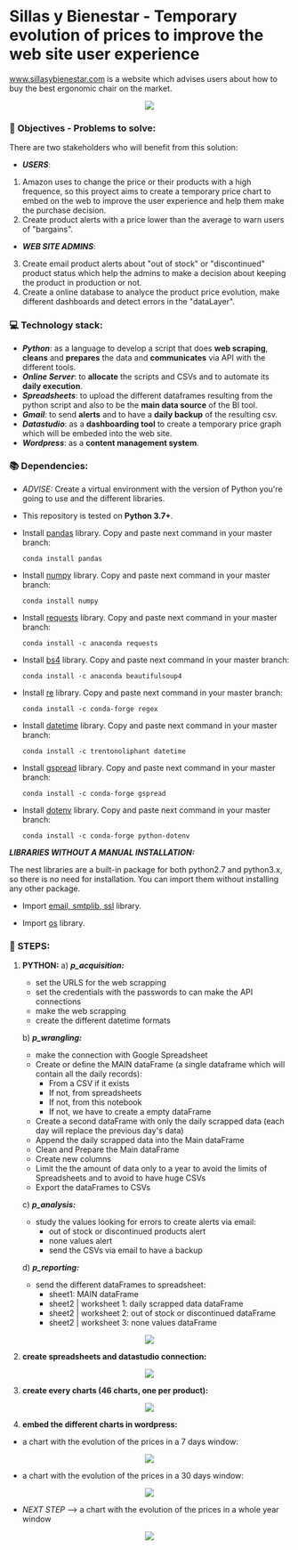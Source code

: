 # Sillas y Bienestar - Temporary evolution of prices to improve the web site user experience

www.sillasybienestar.com is a website which advises users about how to buy the best ergonomic chair on the market.

<p align="center"><img src="https://github.com/alvaro-saez/business_afi/blob/main/imgs/logo-name-current.png"></p>

###  :flags: Objectives - Problems to solve:

There are two stakeholders who will benefit from this solution:

 - _**USERS**_: 
  1. Amazon uses to change the price or their products with a high frequence, so this proyect aims to create a temporary price chart to embed on the web to improve the user experience and help them make the purchase decision.
  2. Create product alerts with a price lower than the average to warn users of "bargains".
 
 - _**WEB SITE ADMINS**_: 
  3. Create email product alerts about "out of stock" or "discontinued" product status which help the admins to make a decision about keeping the product in production or not.
  4. Create a online database to analyce the product price evolution, make different dashboards and detect errors in the "dataLayer".


###  :computer: Technology stack:

- _**Python**_: as a language to develop a script that does **web scraping**, **cleans** and **prepares** the data and **communicates** via API with the different tools.
- _**Online Server**_: to **allocate** the scripts and CSVs and to automate its **daily execution**.
- _**Spreadsheets**_: to upload the different dataframes resulting from the python script and also to be the **main data source** of the BI tool.
- _**Gmail**:_ to send **alerts** and to have a **daily backup** of the resulting csv.
- _**Datastudio**_: as a **dashboarding tool** to create a temporary price graph which will be embeded into the web site.
- _**Wordpress**_: as a **content management system**.


### :books: **Dependencies:**

- _ADVISE:_ Create a virtual environment with the version of Python you're going to use and the different libraries.
- This repository is tested on **Python 3.7+**.

- Install [pandas](https://pandas.pydata.org/docs/user_guide/index.html) library. Copy and paste next command in your master branch:
    ```
    conda install pandas
    ```
    
- Install [numpy](https://numpy.org/doc/stable/reference/index.html) library. Copy and paste next command in your master branch:
    ```
    conda install numpy
    ```
    
- Install [requests](https://docs.python-requests.org/en/latest/) library. Copy and paste next command in your master branch:
    ```
    conda install -c anaconda requests
    ```
    
- Install [bs4](https://pypi.org/project/beautifulsoup4/) library. Copy and paste next command in your master branch:
    ```
    conda install -c anaconda beautifulsoup4
    ```
    
- Install [re](https://docs.python.org/3/library/re.html) library. Copy and paste next command in your master branch:
    ```
    conda install -c conda-forge regex
    ```
- Install [datetime](https://docs.python.org/3/library/datetime.html) library. Copy and paste next command in your master branch:
    ```
    conda install -c trentonoliphant datetime
    ```

- Install [gspread](https://docs.gspread.org/en/latest/) library. Copy and paste next command in your master branch:
    ```
    conda install -c conda-forge gspread
    ```
   
- Install [dotenv](https://pypi.org/project/python-dotenv/) library. Copy and paste next command in your master branch:
    ```
    conda install -c conda-forge python-dotenv
    ```
 
_**LIBRARIES WITHOUT A MANUAL INSTALLATION:**_

The nest libraries are a built-in package for both python2.7 and python3.x, so there is no need for installation. You can import them without installing any other package.

- Import [email, smtplib, ssl](https://docs.python.org/es/3/library/email.examples.html) library.

- Import [os](https://docs.python.org/3/library/os.html) library.


### :runner: **STEPS:**

1. **PYTHON:**
   a) **_p_acquisition:_**
      - set the URLS for the web scrapping
      - set the credentials with the passwords to can make the API connections
      - make the web scrapping
      - create the different datetime formats

   b) **_p_wrangling:_**
      - make the connection with Google Spreadsheet
      - Create or define the MAIN dataFrame (a single dataframe which will contain all the daily records):
        - From a CSV if it exists
        - If not, from spreadsheets
        - If not, from this notebook
        - If not, we have to create a empty dataFrame
      - Create a second dataFrame with only the daily scrapped data (each day will replace the previous day's data)
      - Append the daily scrapped data into the Main dataFrame
      - Clean and Prepare the Main dataFrame
      - Create new columns
      - Limit the the amount of data only to a year to avoid the limits of Spreadsheets and to avoid to have huge CSVs
      - Export the dataFrames to CSVs 

    c) **_p_analysis:_**
      - study the values looking for errors to create alerts via email:
        - out of stock or discontinued products alert
        - none values alert
        - send the CSVs via email to have a backup
 
    d) **_p_reporting:_**
      - send the different dataFrames to spreadsheet:
        - sheet1: MAIN dataFrame
        - sheet2 | worksheet 1: daily scrapped data dataFrame
        - sheet2 | worksheet 2: out of stock or discontinued dataFrame
        - sheet2 | worksheet 3: none values dataFrame
<p align="center"><img src="https://github.com/alvaro-saez/business_afi/blob/main/imgs/py.png"></p>
        
2. **create spreadsheets and datastudio connection:**
<p align="center"><img src="https://github.com/alvaro-saez/business_afi/blob/main/imgs/SPREADSHEET.png"></p>

3. **create every charts (46 charts, one per product):**
<p align="center"><img src="https://github.com/alvaro-saez/business_afi/blob/main/imgs/74pZ.gif"></p>

4. **embed the different charts in wordpress:**
- a chart with the evolution of the prices in a 7 days window:
<p align="center"><img src="https://github.com/alvaro-saez/business_afi/blob/main/imgs/graf_7.png"></p>

- a chart with the evolution of the prices in a 30 days window:
<p align="center"><img src="https://github.com/alvaro-saez/business_afi/blob/main/imgs/graf_31.png"></p>

- _NEXT STEP_ --> a chart with the evolution of the prices in a whole year window
<p align="center"><img src="https://github.com/alvaro-saez/business_afi/blob/main/imgs/work_in_progress_clip_art.jpg"></p>
 
